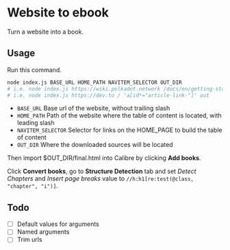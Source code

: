 # Website to ebook

Turn a website into a book.

## Usage

Run this command.

```sh
node index.js BASE_URL HOME_PATH NAVITEM_SELECTOR OUT_DIR
# i.e. node index.js https://wiki.polkadot.network /docs/en/getting-started .navItem out
# i.e. node index.js https://dev.to / 'a[id*="article-link-"]' out
```

- `BASE_URL` Base url of the website, without trailing slash
- `HOME_PATH` Path  of the website where the table of content is located, with leading slash
- `NAVITEM_SELECTOR` Selector for links on the HOME_PAGE to build the table of content
- `OUT_DIR` Where the downloaded sources will be located

Then import $OUT_DIR/final.html into Calibre by clicking **Add books**.

Click **Convert books**, go to **Structure Detection** tab and set _Detect Chapters_ and _Insert page breaks_ value to `//h:h1[re:test(@class, "chapter", "i")]`.

## Todo

- [ ] Default values for arguments
- [ ] Named arguments
- [ ] Trim urls
